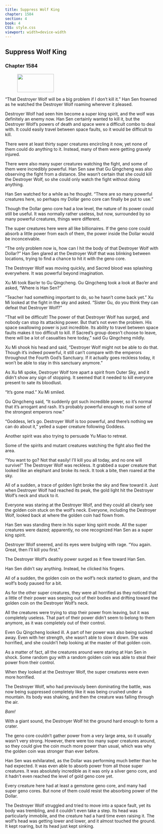 ```yaml
---
title: Suppress Wolf King
chapter: 1584
section: 4
book: 4
CSS: style.css
viewport: width=device-width
---
```


## Suppress Wolf King

### Chapter 1584

<figure>
	<img src="../Images/gem.gif" alt="" id="gem" width="120" height="60" />
</figure>

“That Destroyer Wolf will be a big problem if I don’t kill it.” Han Sen frowned as he watched the Destroyer Wolf roaming wherever it pleased.

Destroyer Wolf had seen him become a super king spirit, and the wolf was definitely an enemy now. Han Sen certainly wanted to kill it, but the Destroyer Wolf’s powers of death and space were a difficult combo to deal with. It could easily travel between space faults, so it would be difficult to kill.

There were at least thirty super creatures encircling it now, yet none of them could do anything to it. Instead, many of them were getting gravely injured.

There were also many super creatures watching the fight, and some of them were incredibly powerful. Han Sen saw that Gu Qingcheng was also observing the fight from a distance. She wasn’t certain that she could kill the Destroyer Wolf, so she could only watch the fight without doing anything.

Han Sen watched for a while as he thought. “There are so many powerful creatures here, so perhaps my Dollar geno core can finally be put to use.”

Though the Dollar geno core had a low level, the nature of its power could still be useful. It was normally rather useless, but now, surrounded by so many powerful creatures, things were different.

The super creatures here were all like billionaires. If the geno core could absorb a little power from each of them, the power inside the Dollar would be inconceivable.

“The only problem now is, how can I hit the body of that Destroyer Wolf with Dollar?” Han Sen glared at the Destroyer Wolf that was blinking between locations, trying to find a chance to hit it with the geno core.

The Destroyer Wolf was moving quickly, and Sacred blood was splashing everywhere. It was powerful beyond imagination.

Xu Mi took Bao’er to Gu Qingcheng. Gu Qingcheng took a look at Bao’er and asked, “Where is Han Sen?”

“Teacher had something important to do, so he hasn’t come back yet.” Xu Mi looked at the fight in the sky and asked. “Sister Gu, do you think they can defeat that Destroyer Wolf?”

“That will be difficult! The power of that Destroyer Wolf has surged, and nobody can stop its attacking power. But that’s not even the problem. His space swallowing power is just incredible. Its ability to travel between space faults makes it too difficult to kill. If Sacred’s group doesn’t choose to leave, there will be a lot of casualties here today,” said Gu Qingcheng mildly.

Xu Mi shook his head and said, “Destroyer Wolf might not be able to do that. Though it’s indeed powerful, it still can’t compare with the emperors throughout the Fourth God’s Sanctuary. If it actually goes reckless today, it won’t be able to stay in this sanctuary anymore.”

As Xu Mi spoke, Destroyer Wolf tore apart a spirit from Outer Sky, and it didn’t show any sign of stopping. It seemed that it needed to kill everyone present to sate its bloodlust.

“It’s gone mad.” Xu Mi smiled.

Gu Qingcheng said, “It suddenly got such incredible power, so it’s normal that it’s arrogant and rash. It’s probably powerful enough to rival some of the strongest emperors now.”

“Goddess, let’s go. Destroyer Wolf is too powerful, and there’s nothing we can do about it,” yelled a super creature following Goddess.

Another spirit was also trying to persuade Yu Miao to retreat.

Some of the spirits and mutant creatures watching the fight also fled the area.

“You want to go? Not that easily! I’ll kill you all today, and no one will survive!” The Destroyer Wolf was reckless. It grabbed a super creature that looked like an elephant and broke its neck. It took a bite, then roared at the sky.

All of a sudden, a trace of golden light broke the sky and flew toward it. Just when Destroyer Wolf had reached its peak, the gold light hit the Destroyer Wolf’s neck and stuck to it.

Everyone was staring at the Destroyer Wolf, and they could all clearly see the golden coin stuck on the wolf’s neck. Everyone, including the Destroyer Wolf, looked back at where the golden coin had flown from.

Han Sen was standing there in his super king spirit mode. All the super creatures were dazed; apparently, no one recognized Han Sen as a super king spirit.

Destroyer Wolf sneered, and its eyes were bulging with rage. “You again. Great, then I’ll kill you first.”

The Destroyer Wolf’s deathly power surged as it flew toward Han Sen.

Han Sen didn’t say anything. Instead, he clicked his fingers.

All of a sudden, the golden coin on the wolf’s neck started to gleam, and the wolf’s body paused for a bit.

As for the other super creatures, they were all horrified as they noticed that a little of their power was seeping out of their bodies and drifting toward the golden coin on the Destroyer Wolf’s neck.

All the creatures were trying to stop their power from leaving, but it was completely useless. That part of their power didn’t seem to belong to them anymore, as it was completely out of their control.

Even Gu Qingcheng looked ill. A part of her power was also being sucked away. Even with her strength, she wasn’t able to slow it down. She was horrified, and she couldn’t help looking at the master of that golden coin.

As a matter of fact, all the creatures around were staring at Han Sen in shock. Some random guy with a random golden coin was able to steal their power from their control.

When they looked at the Destroyer Wolf, the super creatures were even more horrified.

The Destroyer Wolf, who had previously been dominating the battle, was now being suppressed completely like it was being crushed under a mountain. Its body was shaking, and then the creature was falling through the air.

*Bam!*

With a giant sound, the Destroyer Wolf hit the ground hard enough to form a crater.

The geno core couldn’t gather power from a very large area, so it usually wasn’t very strong. However, there were too many super creatures around, so they could give the coin much more power than usual, which was why the golden coin was stronger than ever before.

Han Sen was exhilarated, as the Dollar was performing much better than he had expected. It was even able to absorb power from all those super creatures. It was absolutely incredible as it was only a silver geno core, and it hadn’t even reached the level of gold geno core yet.

Every creature here had at least a gemstone geno core, and many had super geno cores. But none of them could resist the absorbing power of the Dollar.

The Destroyer Wolf struggled and tried to move into a space fault, yet its body was trembling, and it couldn’t even take a step. Its head was particularly immobile, and the creature had a hard time even raising it. The wolf’s head was getting lower and lower, and it almost touched the ground. It kept roaring, but its head just kept sinking.